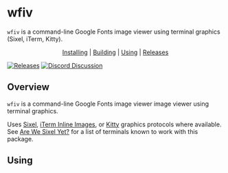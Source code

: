# wfiv

`wfiv` is a command-line Google Fonts image viewer using terminal graphics
(Sixel, iTerm, Kitty).

<p align="center">
  <a href="#installing" title="Installing">Installing</a> |
  <a href="#building" title="Building">Building</a> |
  <a href="#using" title="Using">Using</a> |
  <a href="https://github.com/kenshaw/wfiv/releases" title="Releases">Releases</a>
</p>

[![Releases][release-status]][Releases]
[![Discord Discussion][discord-status]][discord]

[releases]: https://github.com/kenshaw/wfiv/releases "Releases"
[release-status]: https://img.shields.io/github/v/release/kenshaw/wfiv?display_name=tag&sort=semver "Latest Release"
[discord]: https://discord.gg/WDWAgXwJqN "Discord Discussion"
[discord-status]: https://img.shields.io/discord/829150509658013727.svg?label=Discord&logo=Discord&colorB=7289da&style=flat-square "Discord Discussion"

## Overview

`wfiv` is a command-line Google Fonts image viewer image viewer using terminal graphics.

Uses [Sixel][sixel], [iTerm Inline Images][iterm], or [Kitty][kitty] graphics
protocols where available. See [Are We Sixel Yet?][arewesixelyet] for a list of
terminals known to work with this package.

## Using

[sixel]: https://saitoha.github.io/libsixel/
[iterm]: https://iterm2.com/documentation-images.html
[kitty]: https://sw.kovidgoyal.net/kitty/graphics-protocol/
[arewesixelyet]: https://www.arewesixelyet.com
